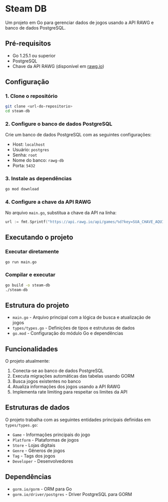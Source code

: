 # Steam DB

Um projeto em Go para gerenciar dados de jogos usando a API RAWG e banco de dados PostgreSQL.

## Pré-requisitos

- Go 1.25.1 ou superior
- PostgreSQL
- Chave da API RAWG (disponível em [rawg.io](https://rawg.io/apidocs))

## Configuração

### 1. Clone o repositório

```bash
git clone <url-do-repositorio>
cd steam-db
```

### 2. Configure o banco de dados PostgreSQL

Crie um banco de dados PostgreSQL com as seguintes configurações:
- Host: `localhost`
- Usuário: `postgres`
- Senha: `root`
- Nome do banco: `rawg-db`
- Porta: `5432`

### 3. Instale as dependências

```bash
go mod download
```

### 4. Configure a chave da API RAWG

No arquivo `main.go`, substitua a chave da API na linha:

```go
url := fmt.Sprintf("https://api.rawg.io/api/games/%d?key=SUA_CHAVE_AQUI", rawgID)
```

## Executando o projeto

### Executar diretamente

```bash
go run main.go
```

### Compilar e executar

```bash
go build -o steam-db
./steam-db
```

## Estrutura do projeto

- `main.go` - Arquivo principal com a lógica de busca e atualização de jogos
- `types/types.go` - Definições de tipos e estruturas de dados
- `go.mod` - Configuração do módulo Go e dependências

## Funcionalidades

O projeto atualmente:

1. Conecta-se ao banco de dados PostgreSQL
2. Executa migrações automáticas das tabelas usando GORM
3. Busca jogos existentes no banco
4. Atualiza informações dos jogos usando a API RAWG
5. Implementa rate limiting para respeitar os limites da API

## Estruturas de dados

O projeto trabalha com as seguintes entidades principais definidas em `types/types.go`:

- `Game` - Informações principais do jogo
- `Platform` - Plataformas de jogos
- `Store` - Lojas digitais
- `Genre` - Gêneros de jogos
- `Tag` - Tags dos jogos
- `Developer` - Desenvolvedores

## Dependências

- `gorm.io/gorm` - ORM para Go
- `gorm.io/driver/postgres` - Driver PostgreSQL para GORM